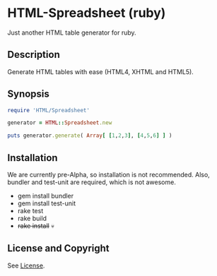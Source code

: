 HTML-Spreadsheet (ruby)
=======================
Just another HTML table generator for ruby.

Description
-----------
Generate HTML tables with ease (HTML4, XHTML and HTML5).

Synopsis
--------
```ruby
require 'HTML/Spreadsheet'

generator = HTML::Spreadsheet.new

puts generator.generate( Array[ [1,2,3], [4,5,6] ] )
```

Installation
------------
We are currently pre-Alpha, so installation is not recommended.
Also, bundler and test-unit are required, which is not awesome.

* gem install bundler
* gem install test-unit
* rake test
* rake build
* ~~rake install~~ :skull:

License and Copyright
---------------------
See [License](License.md).
